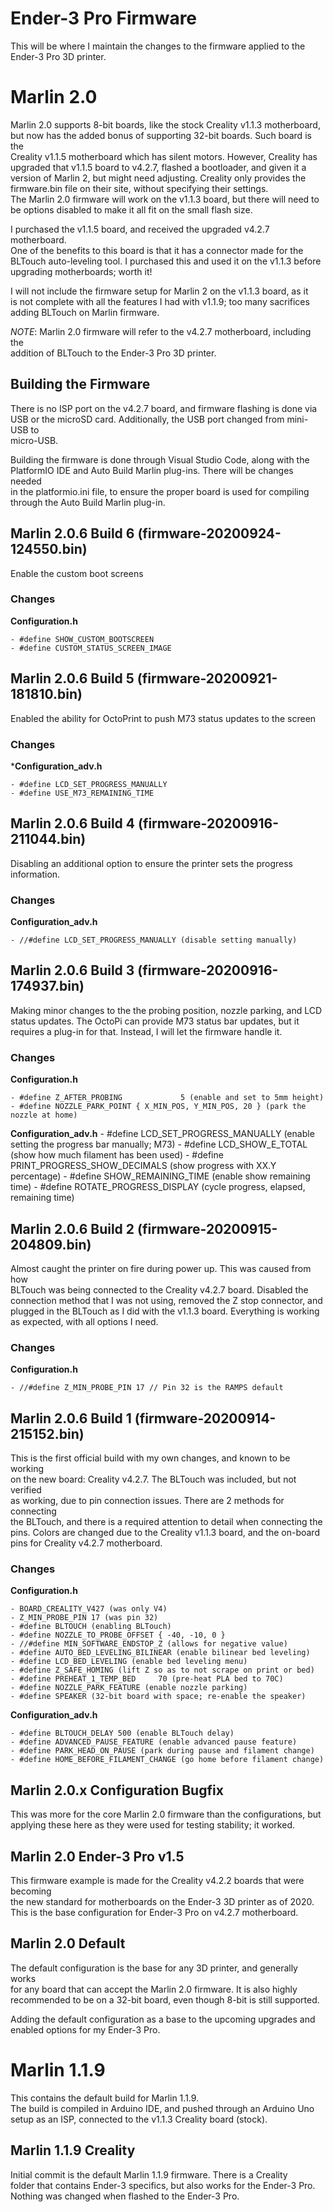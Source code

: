 # Ender-3 Pro Firmware
This will be where I maintain the changes to the firmware applied to the  
Ender-3 Pro 3D printer.

# Marlin 2.0
Marlin 2.0 supports 8-bit boards, like the stock Creality v1.1.3 motherboard,  
but now has the added bonus of supporting 32-bit boards. Such board is the  
Creality v1.1.5 motherboard which has silent motors. However, Creality has  
upgraded that v1.1.5 board to v4.2.7, flashed a bootloader, and given it a  
version of Marlin 2, but might need adjusting. Creality only provides the  
firmware.bin file on their site, without specifying their settings.  
The Marlin 2.0 firmware will work on the v1.1.3 board, but there will need to  
be options disabled to make it all fit on the small flash size.  

I purchased the v1.1.5 board, and received the upgraded v4.2.7 motherboard.  
One of the benefits to this board is that it has a connector made for the  
BLTouch auto-leveling tool. I purchased this and used it on the v1.1.3 before  
upgrading motherboards; worth it!  

I will not include the firmware setup for Marlin 2 on the v1.1.3 board, as it  
is not complete with all the features I had with v1.1.9; too many sacrifices  
adding BLTouch on Marlin firmware.  

*NOTE*: Marlin 2.0 firmware will refer to the v4.2.7 motherboard, including the  
addition of BLTouch to the Ender-3 Pro 3D printer.

## Building the Firmware
There is no ISP port on the v4.2.7 board, and firmware flashing is done via  
USB or the microSD card. Additionally, the USB port changed from mini-USB to  
micro-USB.  

Building the firmware is done through Visual Studio Code, along with the  
PlatformIO IDE and Auto Build Marlin plug-ins. There will be changes needed  
in the platformio.ini file, to ensure the proper board is used for compiling  
through the Auto Build Marlin plug-in.  

## Marlin 2.0.6 Build 6 (firmware-20200924-124550.bin)
Enable the custom boot screens  

### Changes
**Configuration.h**

    - #define SHOW_CUSTOM_BOOTSCREEN
    - #define CUSTOM_STATUS_SCREEN_IMAGE

## Marlin 2.0.6 Build 5 (firmware-20200921-181810.bin)
Enabled the ability for OctoPrint to push M73 status updates to the screen  

### Changes
***Configuration_adv.h**

    - #define LCD_SET_PROGRESS_MANUALLY
    - #define USE_M73_REMAINING_TIME

## Marlin 2.0.6 Build 4 (firmware-20200916-211044.bin)
Disabling an additional option to ensure the printer sets the progress information.  

### Changes
**Configuration_adv.h**

    - //#define LCD_SET_PROGRESS_MANUALLY (disable setting manually)

## Marlin 2.0.6 Build 3 (firmware-20200916-174937.bin)
Making minor changes to the the probing position, nozzle parking, and LCD  
status updates. The OctoPi can provide M73 status bar updates, but it  
requires a plug-in for that. Instead, I will let the firmware handle it.  

### Changes
**Configuration.h**

    - #define Z_AFTER_PROBING             5 (enable and set to 5mm height)
    - #define NOZZLE_PARK_POINT { X_MIN_POS, Y_MIN_POS, 20 } (park the nozzle at home)

**Configuration_adv.h**
    - #define LCD_SET_PROGRESS_MANUALLY (enable setting the progress bar manually; M73)
    - #define LCD_SHOW_E_TOTAL (show how much filament has been used)
    - #define PRINT_PROGRESS_SHOW_DECIMALS (show progress with XX.Y percentage)
    - #define SHOW_REMAINING_TIME (enable show remaining time)
    - #define ROTATE_PROGRESS_DISPLAY (cycle progress, elapsed, remaining time)

## Marlin 2.0.6 Build 2 (firmware-20200915-204809.bin)
Almost caught the printer on fire during power up. This was caused from how  
BLTouch was being connected to the Creality v4.2.7 board. Disabled the  
connection method that I was not using, removed the Z stop connector, and  
plugged in the BLTouch as I did with the v1.1.3 board. Everything is working  
as expected, with all options I need.

### Changes
**Configuration.h**

    - //#define Z_MIN_PROBE_PIN 17 // Pin 32 is the RAMPS default

## Marlin 2.0.6 Build 1 (firmware-20200914-215152.bin)
This is the first official build with my own changes, and known to be working  
on the new board: Creality v4.2.7. The BLTouch was included, but not verified  
as working, due to pin connection issues. There are 2 methods for connecting  
the BLTouch, and there is a required attention to detail when connecting the  
pins. Colors are changed due to the Creality v1.1.3 board, and the on-board  
pins for Creality v4.2.7 motherboard.  

### Changes
**Configuration.h**

    - BOARD_CREALITY_V427 (was only V4)  
    - Z_MIN_PROBE_PIN 17 (was pin 32)  
    - #define BLTOUCH (enabling BLTouch)  
    - #define NOZZLE_TO_PROBE_OFFSET { -40, -10, 0 }  
    - //#define MIN_SOFTWARE_ENDSTOP_Z (allows for negative value)  
    - #define AUTO_BED_LEVELING_BILINEAR (enable bilinear bed leveling)  
    - #define LCD_BED_LEVELING (enable bed leveling menu)  
    - #define Z_SAFE_HOMING (lift Z so as to not scrape on print or bed)  
    - #define PREHEAT_1_TEMP_BED     70 (pre-heat PLA bed to 70C)  
    - #define NOZZLE_PARK_FEATURE (enable nozzle parking)  
    - #define SPEAKER (32-bit board with space; re-enable the speaker)  

**Configuration_adv.h**

    - #define BLTOUCH_DELAY 500 (enable BLTouch delay)  
    - #define ADVANCED_PAUSE_FEATURE (enable advanced pause feature)  
    - #define PARK_HEAD_ON_PAUSE (park during pause and filament change)  
    - #define HOME_BEFORE_FILAMENT_CHANGE (go home before filament change)  

## Marlin 2.0.x Configuration Bugfix
This was more for the core Marlin 2.0 firmware than the configurations, but  
applying these here as they were used for testing stability; it worked.  

## Marlin 2.0 Ender-3 Pro v1.5
This firmware example is made for the Creality v4.2.2 boards that were becoming  
the new standard for motherboards on the Ender-3 3D printer as of 2020.  
This is the base configuration for Ender-3 Pro on v4.2.7 motherboard.  

## Marlin 2.0 Default
The default configuration is the base for any 3D printer, and generally works  
for any board that can accept the Marlin 2.0 firmware. It is also highly  
recommended to be on a 32-bit board, even though 8-bit is still supported.  

Adding the default configuration as a base to the upcoming upgrades and  
enabled options for my Ender-3 Pro.  

# Marlin 1.1.9
This contains the default build for Marlin 1.1.9.  
The build is compiled in Arduino IDE, and pushed through an Arduino Uno  
setup as an ISP, connected to the v1.1.3 Creality board (stock).  

## Marlin 1.1.9 Creality
Initial commit is the default Marlin 1.1.9 firmware. There is a Creality  
folder that contains Ender-3 specifics, but also works for the Ender-3 Pro.  
Nothing was changed when flashed to the Ender-3 Pro.

